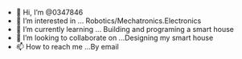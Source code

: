 - 👋 Hi, I’m @0347846
- 👀 I’m interested in ... Robotics/Mechatronics.Electronics
- 🌱 I’m currently learning ... Building and programing a smart house
- 💞️ I’m looking to collaborate on ...Designing my smart house
- 📫 How to reach me ...By email

<!---
0347846/0347846 is a ✨ special ✨ repository because its `README.md` (this file) appears on your GitHub profile.
You can click the Preview link to take a look at your changes.
--->
